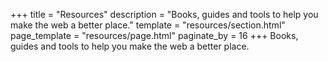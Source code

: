 +++
title = "Resources"
description = "Books, guides and tools to help you make the web a better place."
template = "resources/section.html"
page_template = "resources/page.html"
paginate_by = 16
+++
Books, guides and tools to help you make the web a better place.